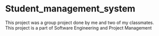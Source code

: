 # Student_management_system
This project was a group project done by me and two of my classmates. This project is a part of Software Engineering and Project Management 

